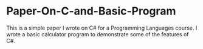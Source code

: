 # Paper-On-C-and-Basic-Program
This is a simple paper I wrote on C# for a Programming Languages course. I wrote a basic calculator program to demonstrate some of the features of C#.
